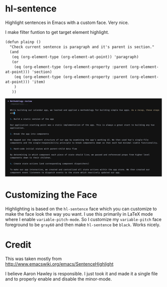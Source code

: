 # hl-sentence

Highlight sentences in Emacs with a custom face.  Very nice.

I make filter funtion to get target element highlight.

``` emacs-lisp
(defun plainp ()
  "Check current sentence is paragraph and it's parent is section."
  (and
   (eq (org-element-type (org-element-at-point)) 'paragraph)
   (or
    (eq (org-element-type (org-element-property :parent (org-element-at-point))) 'section)
    (eq (org-element-type (org-element-property :parent (org-element-at-point))) 'item)
    )
   ))
```

![preview](./screenshot.png)

# Customizing the Face

Highlighting is based on the `hl-sentence` face which you can
customize to make the face look the way you want.  I use this
primarily in LaTeX mode where I enable `variable-pitch-mode`.  So I
customize my `variable-pitch` face foreground to be `gray60` and then
make `hl-sentence` be `black`.  Works nicely.

# Credit

This was taken mostly from
<http://www.emacswiki.org/emacs/SentenceHighlight>

I believe Aaron Hawley is responsible.  I just took it and made it a
single file and to properly enable and disable the minor-mode.

